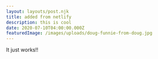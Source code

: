 ```yaml
---
layout: layouts/post.njk
title: added from netlify
description: this is cool
date: 2020-07-10T04:00:00.000Z
featuredImage: /images/uploads/doug-funnie-from-doug.jpg
---
```

It just works!!